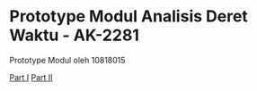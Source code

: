 # Prototype Modul Analisis Deret Waktu - AK-2281
Prototype Modul oleh 10818015

[Part I](https://leonardovalentino.github.io/modul-deret-waktu.github.io/Pembukaan.html)
[Part II](https://leonardovalentino.github.io/modul-deret-waktu.github.io/Dasar.html)
